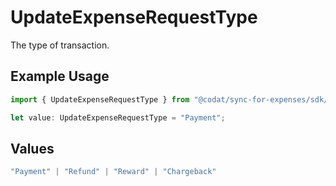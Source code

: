 # UpdateExpenseRequestType

The type of transaction.

## Example Usage

```typescript
import { UpdateExpenseRequestType } from "@codat/sync-for-expenses/sdk/models/shared";

let value: UpdateExpenseRequestType = "Payment";
```

## Values

```typescript
"Payment" | "Refund" | "Reward" | "Chargeback"
```